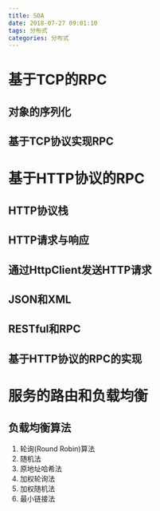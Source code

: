 ```yaml
---
title: SOA
date: 2018-07-27 09:01:10
tags: 分布式
categories: 分布式
---
```


# 基于TCP的RPC

## 对象的序列化

## 基于TCP协议实现RPC

# 基于HTTP协议的RPC

## HTTP协议栈

## HTTP请求与响应

## 通过HttpClient发送HTTP请求

## JSON和XML

## RESTful和RPC

## 基于HTTP协议的RPC的实现

# 服务的路由和负载均衡

## 负载均衡算法

1. 轮询(Round Robin)算法
2. 随机法
3. 原地址哈希法
4. 加权轮询法
5. 加权随机法
6. 最小链接法

